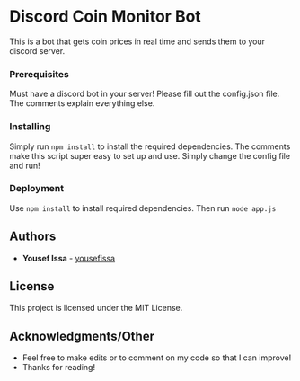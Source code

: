 # Discord Coin Monitor Bot

This is a bot that gets coin prices in real time and sends them to your discord server.


### Prerequisites 

Must have a discord bot in your server! Please fill out the config.json file. The comments explain everything else.


### Installing

Simply run `npm install` to install the required dependencies. The comments make this script super easy to set up and use. Simply change the config file and run!


### Deployment

Use `npm install` to install required dependencies. Then run `node app.js`

## Authors

* **Yousef Issa** - [yousefissa](https://github.com/yousefissa)

## License

This project is licensed under the MIT License.

## Acknowledgments/Other

* Feel free to make edits or to comment on my code so that I can improve!
* Thanks for reading!

